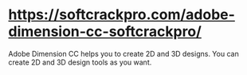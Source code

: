 # https://softcrackpro.com/adobe-dimension-cc-softcrackpro/
Adobe Dimension CC helps you to create 2D and 3D designs. You can create 2D and 3D design tools as you want. 
